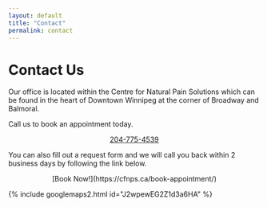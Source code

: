 ```yaml
---
layout: default
title: "Contact"
permalink: contact
---
```


# Contact Us

Our office is located within the Centre for Natural Pain Solutions which can be found in the heart of Downtown Winnipeg at the corner of Broadway and Balmoral.

Call us to book an appointment today.

<p align="center"> <a href="tel:+12047754539"> 204-775-4539</a> </p>

<!--
<div class="vertical-menu menu-center">
  <a href="tel:+12047754539"> 204-775-4539</a>
  </div> -->

You can also fill out a request form and we will call you back within 2 business days by following the link below.

<p align="center"> [Book Now!](https://cfnps.ca/book-appointment/) </p>

<!-- <div class="vertical-menu menu-center">
  <a href="https://cfnps.ca/book-appointment/">Book Now!</a>
  </div> -->

{% include googlemaps2.html id="J2wpewEG2Z1d3a6HA" %}

<!-- CFNPS google embed -->

<!-- {% include GoogleMaps1.html id="ChIJWYtWVflz6lIRRhQoE66OO0k" %} -->
